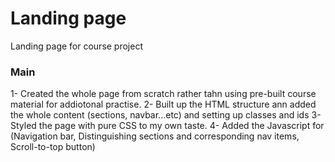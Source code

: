 # Landing page

Landing page for course project


### Main
1- Created the whole page from scratch rather tahn using pre-built course material for addiotonal practise.
2- Built up the HTML structure ann added the whole content (sections, navbar...etc) and setting up classes and ids
3- Styled the page with pure CSS to my own taste.
4- Added the Javascript for (Navigation bar, Distinguishing sections and corresponding nav items, Scroll-to-top button)
